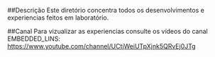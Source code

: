 ##Descrição
Este diretório concentra todos os desenvolvimentos e experiencias feitos em laboratório.

##Canal
Para vizualizar as experiencias consulte os vídeos do canal EMBEDDED_LINS:
https://www.youtube.com/channel/UCtjWeiUTpXjnk5QRvEj0JTg
